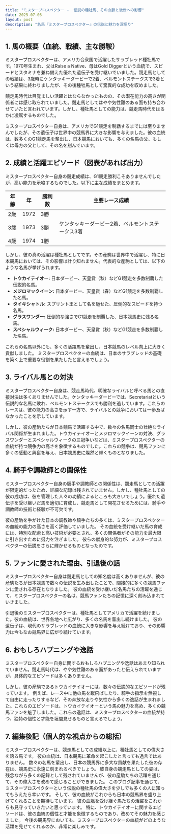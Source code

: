 ```yaml
---
title: "ミスタープロスペクター -  伝説の種牡馬、その血脈と後世への影響"
date: 2025-07-05
layout: post
description: "名馬『ミスタープロスペクター』の伝説と魅力を深堀り"
---
```


## 1. 馬の概要（血統、戦績、主な勝鞍）

ミスタープロスペクターは、アメリカ合衆国で活躍したサラブレッド種牡馬です。1970年生まれ、父はRaise a Native、母はGold Diggerという血統で、スピードとスタミナを兼ね備えた優れた遺伝子を受け継いでいました。競走馬としての戦績は、3歳時にケンタッキーダービーで2着、ベルモントステークスで3着という結果に終わりましたが、その後種牡馬として驚異的な成功を収めました。

競走馬時代は目覚ましい活躍とはならなかったものの、その潜在能力の高さが関係者には感じ取られていました。競走馬としてはやや気性難のある面も持ち合わせていたと言われています。しかし、種牡馬としての能力は、競走馬時代をはるかに凌駕するものでした。

ミスタープロスペクター自身は、アメリカでG1競走を制覇するまでには至りませんでしたが、その遺伝子は世界中の競馬界に大きな影響を与えました。彼の血統は、数多くのG1競走馬を輩出し、日本競馬においても、多くの名馬の父、もしくは母方の父として、その名を刻んでいます。


## 2. 成績と活躍エピソード（図表があれば出力）

ミスタープロスペクター自身の競走成績は、G1競走勝利こそありませんでしたが、高い能力を示唆するものでした。以下に主な成績をまとめます。

| 年齢 | 年 | 勝利数 | 主要レース成績 |
|---|---|---|---|
| 2歳 | 1972 | 3勝 |  |
| 3歳 | 1973 | 3勝 | ケンタッキーダービー2着、ベルモントステークス3着 |
| 4歳 | 1974 | 1勝 |  |


しかし、彼の真の活躍は種牡馬としてです。その産駒は世界中で活躍し、特に日本競馬においては、その影響は計り知れません。代表的な産駒としては、以下のような名馬が挙げられます。

* **トウカイテイオー:** 日本ダービー、天皇賞（秋）などG1競走を多数制覇した伝説的名馬。
* **メジロマックイーン:** 日本ダービー、天皇賞（春）などG1競走を多数制覇した名馬。
* **タイキシャトル:** スプリント王として名を馳せた、圧倒的なスピードを持つ名馬。
* **グラスワンダー:** 圧倒的な強さでG1競走を制覇した、日本競馬史に残る名馬。
* **スペシャルウィーク:** 日本ダービー、天皇賞（秋）などG1競走を多数制覇した名馬。


これらの名馬以外にも、多くの活躍馬を輩出し、日本競馬のレベル向上に大きく貢献しました。  ミスタープロスペクターの血統は、日本のサラブレッドの基礎を築く上で重要な役割を果たしたと言えるでしょう。


## 3. ライバル馬との対決

ミスタープロスペクター自身は、競走馬時代、明確なライバルと呼べる馬との直接対決は多くありませんでした。ケンタッキーダービーでは、Secretariatという伝説的な名馬に敗れ、ベルモントステークスでも勝利を逃しています。これらのレースは、彼の能力の高さを示す一方で、ライバルとの競争においては一歩及ばなかったことを示しています。

しかし、彼の産駒たちが日本競馬で活躍する中で、数々の名馬同士の壮絶なライバル関係が生まれました。トウカイテイオーとメジロマックイーンの対決、グラスワンダーとスペシャルウィークの三冠争いなどは、ミスタープロスペクターの血統が持つ競争力の高さを象徴するものでした。これらの競争は、競馬ファンに多くの感動と興奮を与え、日本競馬史に燦然と輝くものとなりました。


## 4. 騎手や調教師との関係性

ミスタープロスペクター自身の騎手や調教師との関係性は、競走馬としての活躍が限定的だったため、詳細な記録は残されていません。しかし、種牡馬としての彼の成功は、彼を管理した人々の功績によるところも大きいでしょう。優れた遺伝子を受け継いだ馬を適切に育成し、競走馬として開花させるためには、騎手や調教師の技術と経験が不可欠です。

彼の産駒を手がけた日本の調教師や騎手たちの多くは、ミスタープロスペクターの血統の能力の高さを高く評価していました。  その血統を受け継いだ馬の育成には、特別な配慮と高い技術が必要とされ、多くの関係者がその能力を最大限に引き出すために努力を注ぎました。  彼らの献身的な努力が、ミスタープロスペクターの伝説をさらに輝かせるものとなったのです。


## 5. ファンに愛された理由、引退後の話

ミスタープロスペクター自身は競走馬としての知名度は高くありませんが、彼の産駒たちが日本競馬で数々の伝説を生み出したことで、間接的に多くの競馬ファンに愛される存在となりました。  彼の血統を受け継いだ名馬たちの活躍を通じて、ミスタープロスペクターの名は、競馬ファンたちの記憶に深く刻み込まれていきました。

引退後のミスタープロスペクターは、種牡馬としてアメリカで活躍を続けました。彼の血統は、世界各地へと広がり、多くの名馬を輩出し続けました。  彼の遺伝子は、現代のサラブレッドの血統に大きな影響を与え続けており、その影響力は今もなお競馬界に広がり続けています。


## 6. おもしろハプニングや逸話

ミスタープロスペクター自身に関するおもしろハプニングや逸話はあまり知られていません。競走馬時代は、やや気性難のある面があったと伝えられていますが、具体的なエピソードは多くありません。

しかし、彼の産駒であるトウカイテイオーには、数々の伝説的なエピソードが残っています。  例えば、レース中に他の馬を蹴飛ばしたり、騎手の指示を無視して自由に走ったりするなど、その奔放な走りや気性から多くの逸話が生まれました。これらのエピソードは、トウカイテイオーという馬の魅力を高め、多くの競馬ファンを魅了しました。これらの逸話は、ミスタープロスペクターの血統が持つ、独特の個性と才能を垣間見せるものと言えるでしょう。


## 7. 編集後記（個人的な視点からの総括）

ミスタープロスペクターは、競走馬としての成績以上に、種牡馬としての偉大さを誇る馬です。  彼の血統は、日本競馬に革命を起こしたと言っても過言ではありません。  数々の名馬を輩出し、日本の競馬界に多大な貢献を果たした彼の存在は、競馬史に永遠に刻まれるべきでしょう。  彼自身の競走馬としての姿は、残念ながら多くの記録として残されていませんが、彼の産駒たちの活躍を通じて、その偉大さを改めて感じることができました。  このブログ記事を通じて、ミスタープロスペクターという伝説の種牡馬の偉大さを少しでも多くの人に知ってもらえたら幸いです。  そして、彼の血統がこれからも日本の競馬界を盛り上げてくれることを期待しています。  彼の血脈を受け継ぐ馬たちの活躍をこれからも見守っていきたいと思っています。  特に、トウカイテイオーに関するエピソードは、彼の血統の個性と才能を象徴するものであり、改めてその魅力を感じました。  今後の競馬界においても、ミスタープロスペクターの血統がどのような活躍を見せてくれるのか、非常に楽しみです。
